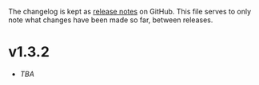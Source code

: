The changelog is kept as [release notes](https://git.dms-serwis.com.pl/smokserwis/coolamqp/-/releases)
on GitHub. This file serves to only note what changes
have been made so far, between releases.

# v1.3.2

* _TBA_